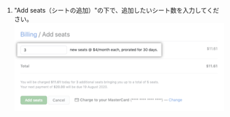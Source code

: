 1. "Add seats（シートの追加）"の下で、追加したいシート数を入力してください。 ![シートの追加の入力](/assets/images/help/billing/add-seats-amount.png)
